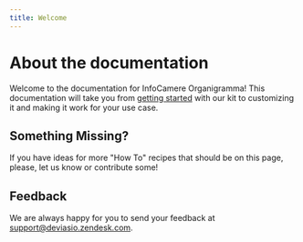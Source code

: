 ```yaml
---
title: Welcome
---
```


# About the documentation

Welcome to the documentation for InfoCamere Organigramma! This documentation will take you
from [getting started](getting-started.md)
with our kit to customizing it and making it work for your use case.

## Something Missing?

If you have ideas for more "How To" recipes that should be on this page, please, let us know or
contribute some!

## Feedback

We are always happy for you to send your feedback
at [support@deviasio.zendesk.com](mailto:support@deviasio.zendesk.com).
